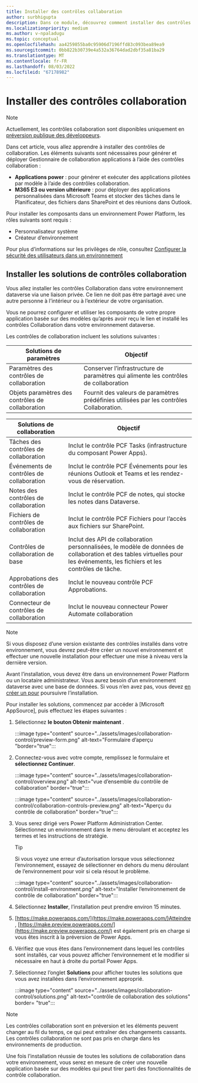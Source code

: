 ```yaml
---
title: Installer des contrôles collaboration
author: surbhigupta
description: Dans ce module, découvrez comment installer des contrôles de collaboration avec power apps et Microsoft 365 E3 et comment installer des solutions de contrôles de collaboration.
ms.localizationpriority: medium
ms.author: v-npaladugu
ms.topic: conceptual
ms.openlocfilehash: aa4259855ba0c95906d7196ffd83c093bea89ea9
ms.sourcegitcommit: 0bb822b30739e4a532a36764dad2dbf35a81ba29
ms.translationtype: MT
ms.contentlocale: fr-FR
ms.lasthandoff: 08/03/2022
ms.locfileid: "67178982"
---
```

# <a name="install-collaboration-controls"></a>Installer des contrôles collaboration

> [!NOTE]
> Actuellement, les contrôles collaboration sont disponibles uniquement en [préversion publique des développeurs](~/resources/dev-preview/developer-preview-intro.md).

Dans cet article, vous allez apprendre à installer des contrôles de collaboration. Les éléments suivants sont nécessaires pour générer et déployer Gestionnaire de collaboration applications à l’aide des contrôles collaboration :

* **Applications power** : pour générer et exécuter des applications pilotées par modèle à l’aide des contrôles collaboration.
* **M365 E3 ou version ultérieure** : pour déployer des applications personnalisées dans Microsoft Teams et stocker des tâches dans le Planificateur, des fichiers dans SharePoint et des réunions dans Outlook.

Pour installer les composants dans un environnement Power Platform, les rôles suivants sont requis :

* Personnalisateur système
* Créateur d’environnement

Pour plus d’informations sur les privilèges de rôle, consultez [Configurer la sécurité des utilisateurs dans un environnement](/power-platform/admin/database-security#predefined-security-roles)

## <a name="install-the-collaboration-controls-solutions"></a>Installer les solutions de contrôles collaboration

Vous allez installer les contrôles Collaboration dans votre environnement dataverse via une liaison privée. Ce lien ne doit pas être partagé avec une autre personne à l’intérieur ou à l’extérieur de votre organisation.

Vous ne pourrez configurer et utiliser les composants de votre propre application basée sur des modèles qu’après avoir reçu le lien et installé les contrôles Collaboration dans votre environnement dataverse.

Les contrôles de collaboration incluent les solutions suivantes :

|**Solutions de paramètres** | **Objectif** |
|---|---|
| Paramètres des contrôles de collaboration | Conserver l’infrastructure de paramètres qui alimente les contrôles de collaboration |
| Objets paramètres des contrôles de collaboration | Fournit des valeurs de paramètres prédéfinies utilisées par les contrôles Collaboration.|

|**Solutions de collaboration** | **Objectif** |
|---|---|
| Tâches des contrôles de collaboration  | Inclut le contrôle PCF Tasks (infrastructure du composant Power Apps). |
| Événements de contrôles de collaboration | Inclut le contrôle PCF Événements pour les réunions Outlook et Teams et les rendez-vous de réservation. |
| Notes des contrôles de collaboration | Inclut le contrôle PCF de notes, qui stocke les notes dans Dataverse. |
| Fichiers de contrôles de collaboration | Inclut le contrôle PCF Fichiers pour l’accès aux fichiers sur SharePoint. |
| Contrôles de collaboration de base |Inclut des API de collaboration personnalisées, le modèle de données de collaboration et des tables virtuelles pour les événements, les fichiers et les contrôles de tâche. |
| Approbations des contrôles de collaboration | Inclut le nouveau contrôle PCF Approbations. |
| Connecteur de contrôles de collaboration | Inclut le nouveau connecteur Power Automate collaboration |

> [!NOTE]
> Si vous disposez d’une version existante des contrôles installés dans votre environnement, vous devrez peut-être créer un nouvel environnement et effectuer une nouvelle installation pour effectuer une mise à niveau vers la dernière version.

Avant l’installation, vous devez être dans un environnement Power Platform ou un locataire administrateur. Vous aurez besoin d’un environnement dataverse avec une base de données. Si vous n’en avez pas, vous devez [en créer un pour](/power-platform/admin/create-environment) poursuivre l’installation.

Pour installer les solutions, commencez par accéder à [Microsoft AppSource], puis effectuez les étapes suivantes :

1. Sélectionnez **le bouton Obtenir maintenant** .

   :::image type="content" source="../assets/images/collaboration-control/preview-form.png" alt-text="Formulaire d’aperçu "border="true":::

1. Connectez-vous avec votre compte, remplissez le formulaire et **sélectionnez Continuer**.

   :::image type="content" source="../assets/images/collaboration-control/overview.png" alt-text="vue d’ensemble du contrôle de collaboration" border="true":::

   :::image type="content" source="../assets/images/collaboration-control/collaboration-controls-preview.png" alt-text="Aperçu du contrôle de collaboration" border="true":::

1. Vous serez dirigé vers Power Platform Administration Center. Sélectionnez un environnement dans le menu déroulant et acceptez les termes et les instructions de stratégie.

   > [!TIP]
   > Si vous voyez une erreur d’autorisation lorsque vous sélectionnez l’environnement, essayez de sélectionner en dehors du menu déroulant de l’environnement pour voir si cela résout le problème.

   :::image type="content" source="../assets/images/collaboration-control/install-environment.png" alt-text="Installer l’environnement de contrôle de collaboration" border="true":::

1. Sélectionnez **Installer**, l’installation peut prendre environ 15 minutes.

1. [https://make.powerapps.com/](https://make.powerapps.com/)Atteindre , [https://make.preview.powerapps.com/](https://make.preview.powerapps.com/) est également pris en charge si vous êtes inscrit à la préversion de Power Apps.

1. Vérifiez que vous êtes dans l’environnement dans lequel les contrôles sont installés, car vous pouvez afficher l’environnement et le modifier si nécessaire en haut à droite du portail Power Apps.

1. Sélectionnez l’onglet **Solutions** pour afficher toutes les solutions que vous avez installées dans l’environnement approprié.

   :::image type="content" source="../assets/images/collaboration-control/solutions.png" alt-text="contrôle de collaboration des solutions" border= "true":::

> [!NOTE]
> Les contrôles collaboration sont en préversion et les éléments peuvent changer au fil du temps, ce qui peut entraîner des changements cassants. Les contrôles collaboration ne sont pas pris en charge dans les environnements de production.

Une fois l’installation réussie de toutes les solutions de collaboration dans votre environnement, vous serez en mesure de créer une nouvelle application basée sur des modèles qui peut tirer parti des fonctionnalités de contrôle collaboration.
